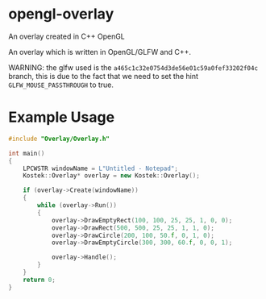# opengl-overlay
 An overlay created in C++ OpenGL

An overlay which is written in OpenGL/GLFW and C++.

WARNING: the glfw used is the `a465c1c32e0754d3de56e01c59a0fef33202f04c` branch, this is due to the fact that we need to set the hint `GLFW_MOUSE_PASSTHROUGH` to true.

# Example Usage
```C++
#include "Overlay/Overlay.h"

int main()
{
	LPCWSTR windowName = L"Untitled - Notepad";
	Kostek::Overlay* overlay = new Kostek::Overlay();

	if (overlay->Create(windowName))
	{
		while (overlay->Run())
		{
			overlay->DrawEmptyRect(100, 100, 25, 25, 1, 0, 0);
			overlay->DrawRect(500, 500, 25, 25, 1, 1, 0);
			overlay->DrawCircle(200, 100, 50.f, 0, 1, 0);
			overlay->DrawEmptyCircle(300, 300, 60.f, 0, 0, 1);

			overlay->Handle();
		}
	}
	return 0;
}
```
